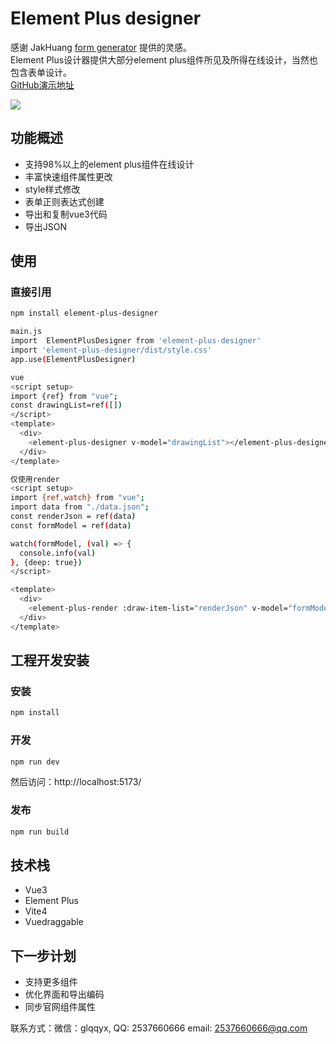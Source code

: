 # Element Plus designer 
感谢 JakHuang [form generator](https://github.com/JakHuang/form-generator) 提供的灵感。  
Element Plus设计器提供大部分element plus组件所见及所得在线设计，当然也包含表单设计。  
[GitHub演示地址](https://wizount.github.io/element-plus-designer/)

<img src="https://gitee.com/wizount/element-plus-designer/raw/master/images/all.png">

## 功能概述

- 支持98%以上的element plus组件在线设计
- 丰富快速组件属性更改
- style样式修改
- 表单正则表达式创建
- 导出和复制vue3代码
- 导出JSON


## 使用
### 直接引用

```sh 
npm install element-plus-designer

main.js
import  ElementPlusDesigner from 'element-plus-designer'
import 'element-plus-designer/dist/style.css'
app.use(ElementPlusDesigner)

vue
<script setup>
import {ref} from "vue";
const drawingList=ref([])
</script>
<template>
  <div>
    <element-plus-designer v-model="drawingList"></element-plus-designer>
  </div>
</template>

仅使用render
<script setup>
import {ref,watch} from "vue";
import data from "./data.json";
const renderJson = ref(data)
const formModel = ref(data)

watch(formModel, (val) => {
  console.info(val)
}, {deep: true})
</script>

<template>
  <div>
    <element-plus-render :draw-item-list="renderJson" v-model="formModel"></element-plus-render>
  </div>
</template>

```
## 工程开发安装
### 安装
```sh
npm install
```

### 开发

```sh
npm run dev
```
然后访问：http://localhost:5173/
### 发布

```sh
npm run build
```

## 技术栈
- Vue3 
- Element Plus
- Vite4
- Vuedraggable

## 下一步计划
- 支持更多组件
- 优化界面和导出编码
- 同步官网组件属性


联系方式：微信：glqqyx, QQ: 2537660666 email: 2537660666@qq.com